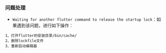 ### 问题处理

* `Waiting for another flutter command to release the startup lock`：如果遇到该问题，进行如下操作：
```
1、打开flutter的安装目录/bin/cache/
2、删除lockfile文件
3、重新启动编辑器
```
